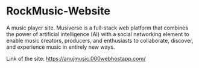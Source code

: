 # RockMusic-Website
A music player site.
Musiverse is a full-stack web platform that combines the power of artificial intelligence (AI) with a social networking element to enable music creators, producers, and enthusiasts to collaborate, discover, and experience music in entirely new ways.

Link of the site:  https://anujmusic.000webhostapp.com/
